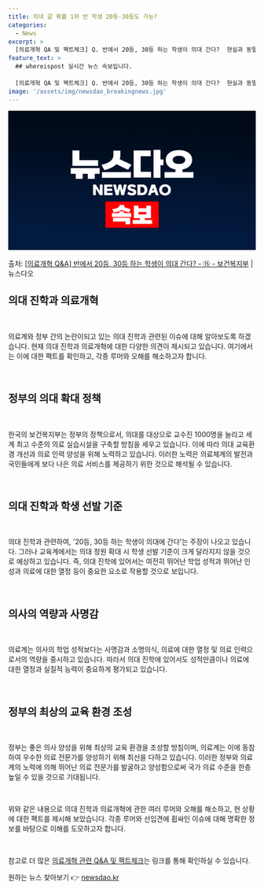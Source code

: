 ```yaml
---
title: 의대 갈 확률 1위 반 학생 20등·30등도 가능?
categories:
  - News
excerpt: >
  [의료개혁 QA 및 팩트체크] Q. 반에서 20등, 30등 하는 학생이 의대 간다?  현실과 동떨어진 주장입…
feature_text: >
  ## whereispost 실시간 뉴스 속보입니다.

  [의료개혁 QA 및 팩트체크] Q. 반에서 20등, 30등 하는 학생이 의대 간다?  현실과 동떨어진 주장입…
image: '/assets/img/newsdao_breakingnews.jpg'
---
```


![뉴스다오 속보](/assets/img/newsdao_breakingnews.jpg)

<p>출처: <a href="https://newsdao.kr/3460" rel="dofollow">[의료개혁 Q&A] 반에서 20등, 30등 하는 학생이 의대 간다? - ⑮ - 보건복지부</a> | 뉴스다오</p>

<h2 data-ke-size="size26">의대 진학과 의료개혁</h2>
<p data-ke-size="size16">&nbsp;</p>
의료계와 정부 간의 논란이되고 있는 의대 진학과 관련된 이슈에 대해 알아보도록 하겠습니다. 현재 의대 진학과 의료개혁에 대한 다양한 의견이 제시되고 있습니다. 여기에서는 이에 대한 팩트를 확인하고, 각종 루머와 오해를 해소하고자 합니다.
<p data-ke-size="size16">&nbsp;</p>
<h2 data-ke-size="size26">정부의 의대 확대 정책</h2>
<p data-ke-size="size16">&nbsp;</p>
한국의 보건복지부는 정부의 정책으로서, 의대를 대상으로 교수진 1000명을 늘리고 세계 최고 수준의 의료 실습시설을 구축할 방침을 세우고 있습니다. 이에 따라 의대 교육환경 개선과 의료 인력 양성을 위해 노력하고 있습니다. 이러한 노력은 의료체계의 발전과 국민들에게 보다 나은 의료 서비스를 제공하기 위한 것으로 해석될 수 있습니다.
<p data-ke-size="size16">&nbsp;</p>
<h2 data-ke-size="size26">의대 진학과 학생 선발 기준</h2>
<p data-ke-size="size16">&nbsp;</p>
의대 진학과 관련하여, '20등, 30등 하는 학생이 의대에 간다'는 주장이 나오고 있습니다. 그러나 교육계에서는 의대 정원 확대 시 학생 선발 기준이 크게 달라지지 않을 것으로 예상하고 있습니다. 즉, 의대 진학에 있어서는 여전히 뛰어난 학업 성적과 뛰어난 인성과 의료에 대한 열정 등이 중요한 요소로 작용할 것으로 보입니다.
<p data-ke-size="size16">&nbsp;</p>
<h2 data-ke-size="size26">의사의 역량과 사명감</h2>
<p data-ke-size="size16">&nbsp;</p>
의료계는 의사의 학업 성적보다는 사명감과 소명의식, 의료에 대한 열정 및 의료 인력으로서의 역량을 중시하고 있습니다. 따라서 의대 진학에 있어서도 성적만큼이나 의료에 대한 열정과 실질적 능력이 중요하게 평가되고 있습니다.
<p data-ke-size="size16">&nbsp;</p>
<h2 data-ke-size="size26">정부의 최상의 교육 환경 조성</h2>
<p data-ke-size="size16">&nbsp;</p>
정부는 좋은 의사 양성을 위해 최상의 교육 환경을 조성할 방침이며, 의료계는 이에 동참하여 우수한 의료 전문가를 양성하기 위해 최선을 다하고 있습니다. 이러한 정부와 의료계의 노력에 의해 뛰어난 의료 전문가를 발굴하고 양성함으로써 국가 의료 수준을 한층 높일 수 있을 것으로 기대됩니다.
<p data-ke-size="size16">&nbsp;</p>
위와 같은 내용으로 의대 진학과 의료개혁에 관한 여러 루머와 오해를 해소하고, 현 상황에 대한 팩트를 제시해 보았습니다. 각종 루머와 선입견에 휩싸인 이슈에 대해 명확한 정보를 바탕으로 이해를 도모하고자 합니다.
<p data-ke-size="size16">&nbsp;</p>
참고로 더 많은 <a href="https://newsdao.kr/3460" target="_blank" rel="noopener">의료개혁 관련 Q&A 및 팩트체크</a>는 링크를 통해 확인하실 수 있습니다. 

원하는 뉴스 찾아보기 👉 <a href="https://newsdao.kr" rel="dofollow">newsdao.kr</a>


